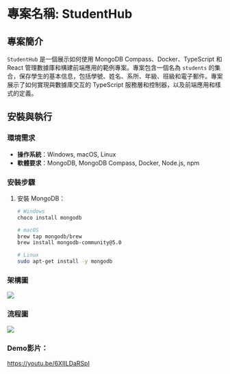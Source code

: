 # 專案名稱: StudentHub

## 專案簡介
`StudentHub` 是一個展示如何使用 MongoDB Compass、Docker、TypeScript 和 React 管理數據庫和構建前端應用的範例專案。專案包含一個名為 `students` 的集合，保存學生的基本信息，包括學號、姓名、系所、年級、班級和電子郵件。專案展示了如何實現與數據庫交互的 TypeScript 服務層和控制器，以及前端應用和樣式的定義。

## 安裝與執行
### 環境需求
- **操作系統**：Windows, macOS, Linux
- **軟體要求**：MongoDB, MongoDB Compass, Docker, Node.js, npm

### 安裝步驟
1. 安裝 MongoDB：
   ```bash
   # Windows
   choco install mongodb

   # macOS
   brew tap mongodb/brew
   brew install mongodb-community@5.0

   # Linux
   sudo apt-get install -y mongodb
### 架構圖 
![](1-1.png) 
### 流程圖 
![](3-1.png)
### Demo影片： 
https://youtu.be/6XIILDaRSpI